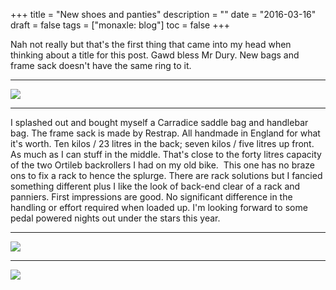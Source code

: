 +++
title = "New shoes and panties"
description = ""
date = "2016-03-16"
draft = false
tags = ["monaxle: blog"]
toc = false
+++

Nah not really but that's the first thing that came into my head when thinking about a title for this post. Gawd bless Mr Dury. New bags and frame sack doesn't have the same ring to it.

---
<img style="display:block;margin:auto" src="https://i.ibb.co/8gs9gNJC/IMG-20160331-195228.jpg">

---

I splashed out and bought myself a Carradice saddle bag and handlebar bag. The frame sack is made by Restrap. All handmade in England for what it's worth. Ten kilos / 23 litres in the back; seven kilos / five litres up front. As much as I can stuff in the middle. That's close to the forty litres capacity of the two Ortileb backrollers I had on my old bike.  This one has no braze ons to fix a rack to hence the splurge. There are rack solutions but I fancied something different plus I like the look of back-end clear of a rack and panniers. First impressions are good. No significant difference in the handling or effort required when loaded up. I'm looking forward to some pedal powered nights out under the stars this year.

---
<img style="display:block;margin:auto" src="https://i.ibb.co/BKstRbQZ/IMG-20160331-195238.jpg">

---

<img style="display:block;margin:auto" src="https://i.ibb.co/jkzQhnyT/IMG-20160331-195307.jpg">